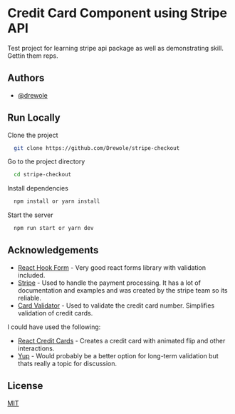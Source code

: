 # Credit Card Component using Stripe API

Test project for learning stripe api package as well as demonstrating skill. Gettin them reps.

## Authors

- [@drewole](https://www.github.com/drewole)

## Run Locally

Clone the project

```bash
  git clone https://github.com/Drewole/stripe-checkout
```

Go to the project directory

```bash
  cd stripe-checkout
```

Install dependencies

```bash
  npm install or yarn install
```

Start the server

```bash
  npm run start or yarn dev
```

## Acknowledgements

- [React Hook Form](https://www.npmjs.com/package/react-hook-form) - Very good react forms library with validation included.
- [Stripe](https://www.npmjs.com/package/stripe) - Used to handle the payment processing. It has a lot of documentation and examples and was created by the stripe team so its reliable.
- [Card Validator](https://www.npmjs.com/package/card-validator) - Used to validate the credit card number. Simplifies validation of credit cards.

I could have used the following:

- [React Credit Cards](https://www.npmjs.com/package/react-credit-cards) - Creates a credit card with animated flip and other interactions.
- [Yup](https://www.npmjs.com/package/yup) - Would probably be a better option for long-term validation but thats really a topic for discussion.

## License

[MIT](https://choosealicense.com/licenses/mit/)
